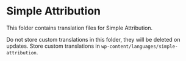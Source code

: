 # Simple Attribution

This folder contains translation files for Simple Attribution.

Do not store custom translations in this folder, they will be deleted on updates.
Store custom translations in `wp-content/languages/simple-attribution`.
